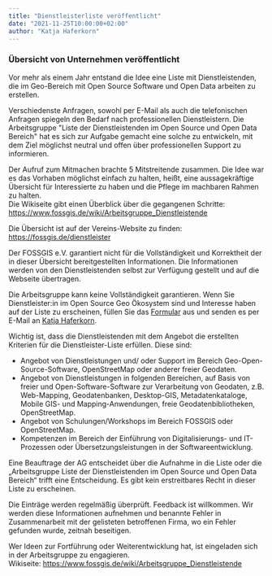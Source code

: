 ```yaml
---
title: "Dienstleisterliste veröffentlicht"
date: "2021-11-25T10:00:00+02:00"
author: "Katja Haferkorn"
---
```


### Übersicht von Unternehmen veröffentlicht

Vor mehr als einem Jahr entstand die Idee eine Liste mit Dienstleistenden, die im Geo-Bereich mit Open Source Software und Open Data arbeiten zu erstellen.

Verschiedenste Anfragen, sowohl per E-Mail als auch die telefonischen Anfragen spiegeln den Bedarf nach professionellen Dienstleistern.
Die Arbeitsgruppe "Liste der Dienstleistenden im Open Source und Open Data Bereich" hat es sich zur Aufgabe gemacht eine solche zu entwickeln, mit dem Ziel möglichst neutral und offen über professionellen Support zu informieren. 

Der Aufruf zum Mitmachen brachte 5 Mitstreitende zusammen. Die Idee war es das Vorhaben möglichst einfach zu halten, heißt, eine aussagekräftige Übersicht für Interessierte zu haben und die Pflege im machbaren Rahmen zu halten.  
Die Wikiseite gibt einen Überblick über die gegangenen Schritte:
https://www.fossgis.de/wiki/Arbeitsgruppe_Dienstleistende

Die Übersicht ist auf der Vereins-Website zu finden: https://fossgis.de/dienstleister

Der FOSSGIS e.V. garantiert nicht für die Vollständigkeit und Korrektheit der in dieser Übersicht bereitgestellten Informationen. Die Informationen werden von den Dienstleistenden selbst zur Verfügung gestellt und auf die Webseite übertragen.

Die Arbeitsgruppe kann keine Vollständigkeit garantieren. Wenn Sie Dienstleister:in im Open Source Geo Ökosystem sind und Interesse haben auf der Liste zu erscheinen, füllen Sie das [Formular](https://files.fossgis.de/Koordinierungsstelle/Liste_Dienstleistende/Formular_Liste_Dienstleistende_Website_FOSSGIS-Verein.pdf) aus und senden es per E-Mail an [Katja Haferkorn](mailto:katja.haferkorn@fossgis.de?subject=Formular_Dienstleisterliste).

Wichtig ist, dass die Dienstleistenden mit dem Angebot die erstellten Kriterien für die Dienstleister-Liste erfüllen. Diese sind: 

* Angebot von Dienstleistungen und/ oder Support im Bereich Geo-Open-Source-Software, OpenStreetMap oder anderer freier Geodaten.
* Angebot von Dienstleistungen in folgenden Bereichen, auf Basis von freier und Open-Software-Software zur Verarbeitung von Geodaten, z.B. Web-Mapping, Geodatenbanken, Desktop-GIS, Metadatenkataloge, Mobile GIS- und Mapping-Anwendungen, freie Geodatenbibliotheken, OpenStreetMap. 
* Angebot von Schulungen/Workshops im Bereich FOSSGIS oder OpenStreetMap. 
* Kompetenzen im Bereich der Einführung von Digitalisierungs- und IT-Prozessen oder Übersetzungsleistungen in der Softwareentwicklung.

Eine Beauftrage der AG entscheidet über die Aufnahme in die Liste oder die „Arbeitsgruppe Liste der Dienstleistenden im Open Source und Open Data Bereich“ trifft eine Entscheidung. Es gibt kein erstreitbares Recht in dieser Liste zu erscheinen.

Die Einträge werden regelmäßig überprüft. Feedback ist willkommen. Wir werden diese Informationen aufnehmen und benannte Fehler in Zusammenarbeit mit der gelisteten betroffenen Firma, wo ein Fehler gefunden wurde, zeitnah beseitigen.

Wer Ideen zur Fortführung oder Weiterentwicklung hat, ist eingeladen sich in der Arbeitsgruppe zu engagieren.   
Wikiseite: https://www.fossgis.de/wiki/Arbeitsgruppe_Dienstleistende


